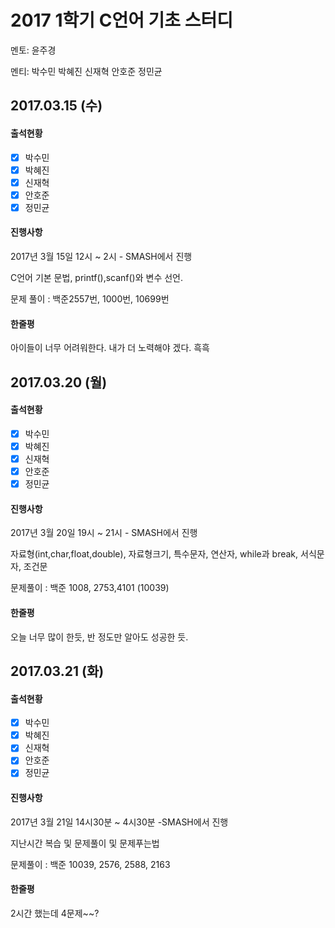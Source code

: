 # 2**017 1학기 C언어 기초 스터디**

멘토:  윤주경

멘티: 박수민 박혜진 신재혁 안호준 정민균

## 2017.03.15 \(수\)

#### 출석현황

* [x] 박수민
* [x] 박혜진
* [x] 신재혁
* [x] 안호준
* [x] 정민균

#### 진행사항

2017년 3월 15일 12시 ~ 2시 - SMASH에서 진행

C언어 기본 문법, printf\(\),scanf\(\)와 변수 선언.

문제 풀이 : 백준2557번, 1000번, 10699번

#### 한줄평

아이들이 너무 어려워한다. 내가 더 노력해야 겠다. 흑흑

## 2017.03.20 \(월\)

#### 출석현황

* [x] 박수민
* [x] 박혜진
* [x] 신재혁
* [x] 안호준
* [x] 정민균

#### 진행사항

2017년 3월 20일 19시 ~ 21시 - SMASH에서 진행

자료형\(int,char,float,double\), 자료형크기, 특수문자, 연산자, while과 break, 서식문자, 조건문

문제풀이 : 백준 1008, 2753,4101 \(10039\)

#### 한줄평

오늘 너무 많이 한듯, 반 정도만 알아도 성공한 듯.

## 2017.03.21 \(화\)

#### 출석현황

* [x] 박수민
* [x] 박혜진
* [x] 신재혁
* [x] 안호준
* [x] 정민균

#### 진행사항

2017년 3월 21일 14시30분 ~ 4시30분 -SMASH에서 진행

지난시간 복습 및 문제풀이 및 문제푸는법

문제풀이 : 백준 10039, 2576, 2588, 2163

#### 한줄평

2시간 했는데 4문제~~?





